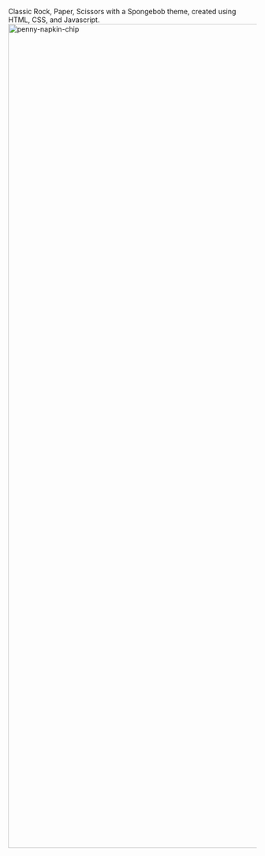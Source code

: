 Classic Rock, Paper, Scissors with a Spongebob theme, created using HTML, CSS, and Javascript.
<img width="1670" alt="penny-napkin-chip" src="https://github.com/elizah-wilson/paper-rock-scissors/assets/145999832/6d2a0e58-8e89-4575-948b-8faa89a9b501">
